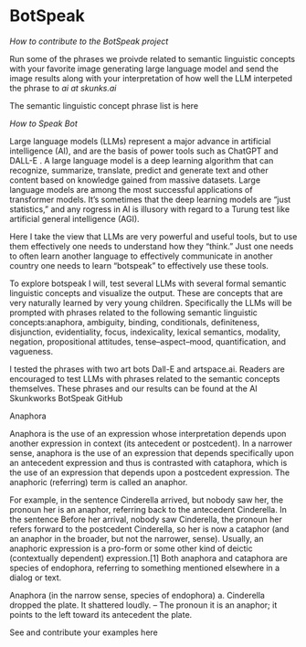 # BotSpeak

*How to contribute to the BotSpeak project*

Run some of the phrases we proivde related to semantic linguistic concepts with your favorite image generating large language model and send the image results along with your interpretation of how well the LLM interpeted the phrase to *ai at skunks.ai*  

The semantic linguistic concept phrase list is here 

*How to Speak Bot*  

Large language models (LLMs) represent a major advance in artificial intelligence (AI), and are the basis of power tools such as ChatGPT and DALL-E . A large language model is a deep learning algorithm that can recognize, summarize, translate, predict and generate text and other content based on knowledge gained from massive datasets. Large language models are among the most successful applications of transformer models. It’s sometimes that the deep learning models are “just statistics,” and any rogress in AI is illusory with regard to a Turung test like artificial general intelligence (AGI). 

Here I take the view that LLMs are very powerful and useful tools, but to use them effectively one needs to understand how they “think.” Just one needs to often learn another language to effectively communicate in another country one needs to learn “botspeak” to effectively use these tools. 

To explore botspeak I will, test several LLMs with several formal semantic linguistic concepts and visualize the output. These are concepts that are very naturally learned by very young children.  Specifically the LLMs will be prompted with phrases related to the following semantic linguistic concepts:anaphora, ambiguity, binding, conditionals, definiteness, disjunction, evidentiality, focus, indexicality, lexical semantics, modality, negation, propositional attitudes, tense–aspect–mood, quantification, and vagueness.

I tested the phrases with two art bots Dall-E and artspace.ai. Readers are encouraged to test LLMs with phrases related to the semantic concepts themselves. These phrases and our results can be found at the AI Skunkworks BotSpeak GitHub  


Anaphora

Anaphora is the use of an expression whose interpretation depends upon another expression in context (its antecedent or postcedent). In a narrower sense, anaphora is the use of an expression that depends specifically upon an antecedent expression and thus is contrasted with cataphora, which is the use of an expression that depends upon a postcedent expression. The anaphoric (referring) term is called an anaphor. 

For example, in the sentence Cinderella arrived, but nobody saw her, the pronoun her is an anaphor, referring back to the antecedent Cinderella. In the sentence Before her arrival, nobody saw Cinderella, the pronoun her refers forward to the postcedent Cinderella, so her is now a cataphor (and an anaphor in the broader, but not the narrower, sense). Usually, an anaphoric expression is a pro-form or some other kind of deictic (contextually dependent) expression.[1] Both anaphora and cataphora are species of endophora, referring to something mentioned elsewhere in a dialog or text.


Anaphora (in the narrow sense, species of endophora)
a. Cinderella dropped the plate. It shattered loudly. – The pronoun it is an anaphor; it points to the left toward its antecedent the plate.

See and contribute your examples here  


